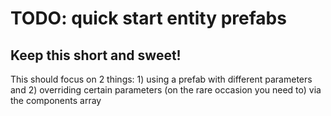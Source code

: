 # TODO: quick start entity prefabs

## Keep this short and sweet!

This should focus on 2 things: 1) using a prefab with different parameters and 2) overriding certain parameters (on the rare occasion you need to) via the components array